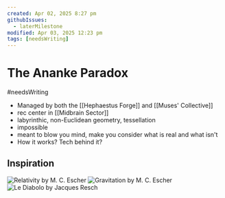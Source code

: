 ```yaml
---
created: Apr 02, 2025 8:27 pm
githubIssues:
  - laterMilestone
modified: Apr 03, 2025 12:23 pm
tags: [needsWriting]
---
```


# The Ananke Paradox

#needsWriting 

- Managed by both the [[Hephaestus Forge]] and [[Muses' Collective]]
- rec center in [[Midbrain Sector]]
- labyrinthic, non-Euclidean geometry, tessellation
- impossible
- meant to blow you mind, make you consider what is real and what isn't
- How it works? Tech behind it?

## Inspiration

![Relativity by M. C. Escher](https://upload.wikimedia.org/wikipedia/en/a/a3/Escher%27s_Relativity.jpg)
![Gravitation by M. C. Escher](https://upload.wikimedia.org/wikipedia/commons/thumb/3/33/Universiteit_Twente_Mesa_Plus_Escher_Object.jpg/1024px-Universiteit_Twente_Mesa_Plus_Escher_Object.jpg)
![Le Diabolo by Jacques Resch](https://naiadseye.wordpress.com/wp-content/uploads/2014/10/le-diabolo.jpg)